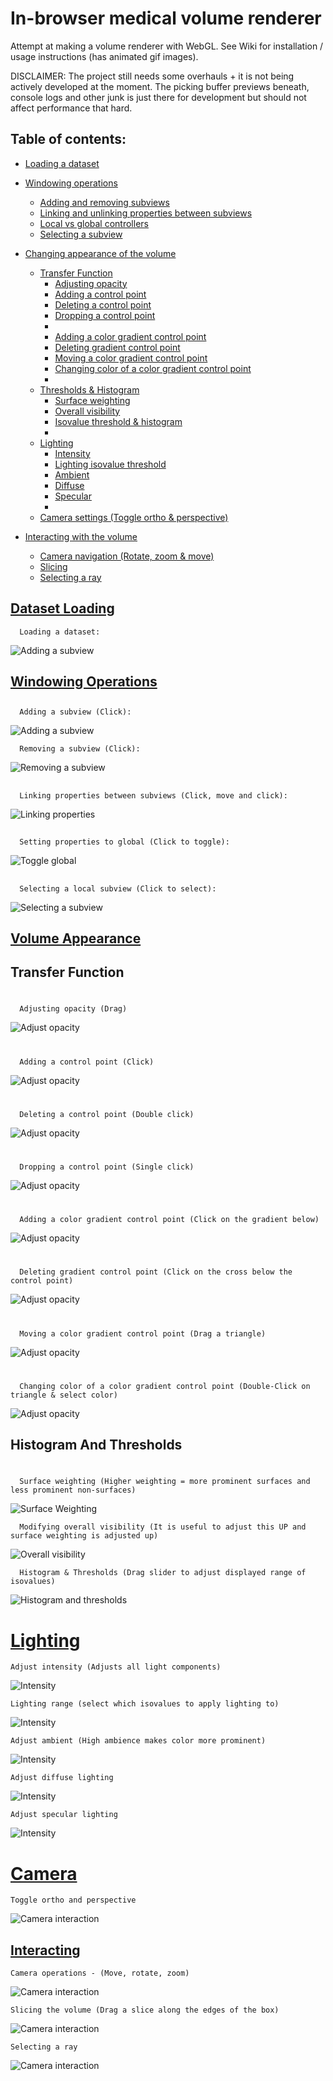 # In-browser medical volume renderer

Attempt at making a volume renderer with WebGL. 
See Wiki for installation / usage instructions (has animated gif images).

DISCLAIMER: The project still needs some overhauls + it is not being actively developed at the moment. The picking buffer previews beneath, console logs and other junk is just there for development but should not affect performance that hard.

## Table of contents:

* [Loading a dataset](#DatasetLoading)
* [Windowing operations](#WindowingOperations)
  * [Adding and removing subviews](#AddSubview)
  * [Linking and unlinking properties between subviews](#Linking)
  * [Local vs global controllers](#LocalVsGlobal)
  * [Selecting a subview](#SelectSubview)
  
* [Changing appearance of the volume](#VolumeAppearance)
  * [Transfer Function](#TransferFunction)
    * [Adjusting opacity](#AdjustOpacity)
    * [Adding a control point](#AddPoint)
    * [Deleting a control point](#DeletePoint)
    * [Dropping a control point](#DropPoint)
    * 
    * [Adding a color gradient control point](#AddCGControlPoint)
    * [Deleting gradient control point](#DeleteCGControlPoint)
    * [Moving a color gradient control point](#MoveCGControlPoint)
    * [Changing color of a color gradient control point](#ChangeCGControlPoint)
    * 
  * [Thresholds & Histogram](#Histogram)
    * [Surface weighting](#SurfaceWeighting)
    * [Overall visibility](#OverallVisibility)
    * [Isovalue threshold & histogram](#HistogramThreshold)
    * 
  * [Lighting](#Lighting)
    * [Intensity](#Intensity)
    * [Lighting isovalue threshold](#LightThreshold)
    * [Ambient](#Ambient)
    * [Diffuse](#Diffuse)
    * [Specular](#Specular)
    *
  * [Camera settings (Toggle ortho & perspective)](#Camera)

* [Interacting with the volume](#Interacting)
  * [Camera navigation (Rotate, zoom & move)](#CameraSettings)
  * [Slicing](#InteractSlicer)
  * [Selecting a ray](#SelectRay)

## [Dataset Loading<a name="DatasetLoading"></a>](#DatasetLoading)
```
  Loading a dataset:
```

![Adding a subview](./screenshots/dataset-load.gif)


## [Windowing Operations<a name="WindowingOperations"></a>](#WindowingOperations)

## <a name="AddSubview"></a>
```
  Adding a subview (Click):
```

![Adding a subview](./screenshots/windowing-addsubview.gif)


```
  Removing a subview (Click):
```

![Removing a subview](./screenshots/windowing-removesubview.gif)
 
## <a name="Linking"></a>

```
  Linking properties between subviews (Click, move and click):
```

![Linking properties](./screenshots/windowing-linkingprops.gif)
 
## <a name="LocalVsGlobal"></a>
```
  Setting properties to global (Click to toggle):
```

![Toggle global](./screenshots/windowing-toggleglobal.gif)

## <a name="SelectSubview"></a>
```
  Selecting a local subview (Click to select):
```

![Selecting a subview](./screenshots/windowing-selectsubview.gif)
 
 
## [Volume Appearance<a name="VolumeAppearance"></a>](#VolumeAppearance)

## <a name="TransferFunction"></a> Transfer Function
# <a name="AdjustOpacity"></a>
```
  Adjusting opacity (Drag)
```

![Adjust opacity](./screenshots/tf-adjustopacity.gif)

# <a name="AddPoint"></a>
```
  Adding a control point (Click)
```

![Adjust opacity](./screenshots/tf-addcontrolpoint.gif)

# <a name="DeletePoint"></a>
```
  Deleting a control point (Double click)
```

![Adjust opacity](./screenshots/tf-delete.gif)

# <a name="DropPoint"></a>
```
  Dropping a control point (Single click)
```

![Adjust opacity](./screenshots/tf-drop.gif)

# <a name="AddCGControlPoint"></a>
```
  Adding a color gradient control point (Click on the gradient below)
```

![Adjust opacity](./screenshots/tf-addcgcontrolpoint.gif)

# <a name="DeleteCGControlPoint"></a>
```
  Deleting gradient control point (Click on the cross below the control point)
```

![Adjust opacity](./screenshots/tf-deletecgcontrolpoint.gif)

# <a name="MoveCGControlPoint"></a>
```
  Moving a color gradient control point (Drag a triangle)
```

![Adjust opacity](./screenshots/tf-movecgcontrolpoint.gif)

# <a name="ChangeCGControlPoint"></a>
```
  Changing color of a color gradient control point (Double-Click on triangle & select color)
```

![Adjust opacity](./screenshots/tf-changecgcontrolpoint.gif)

## <a name="Histogram"></a> Histogram And Thresholds

# <a name="SurfaceWeighting"></a>

```
  Surface weighting (Higher weighting = more prominent surfaces and less prominent non-surfaces)
```
![Surface Weighting](./screenshots/histo-surfaceweighting.gif)

<a name="OverallVisibility"></a>
```
  Modifying overall visibility (It is useful to adjust this UP and surface weighting is adjusted up)
``` 
![Overall visibility](./screenshots/histo-overallopacity.gif)

<a name="HistogramThreshold"></a>
```
  Histogram & Thresholds (Drag slider to adjust displayed range of isovalues)
```
![Histogram and thresholds](./screenshots/histo-thresholds.gif)

# [Lighting<a name="Lighting"></a>](#Lighting)
<a name="Intensity"></a>
```
Adjust intensity (Adjusts all light components)
```

![Intensity](./screenshots/lights-overallintensity.gif)

<a name="LightThreshold"></a>
```
Lighting range (select which isovalues to apply lighting to)
```

![Intensity](./screenshots/lights-threshold.gif)

<a name="Ambient"></a>
```
Adjust ambient (High ambience makes color more prominent)
```

![Intensity](./screenshots/lights-ambient.gif)

<a name="Diffuse"></a>
```
Adjust diffuse lighting
```

![Intensity](./screenshots/lights-diffuse.gif)

<a name="Specular"></a>
```
Adjust specular lighting 
```

![Intensity](./screenshots/lights-specular.gif)

# [Camera<a name="Camera"></a>](#Camera)
```
Toggle ortho and perspective
```

![Camera interaction](./screenshots/camera-toggle.gif)

## [Interacting<a name="Interacting"></a>](#Interacting)


<a name="#CameraSettings"></a>

```
Camera operations - (Move, rotate, zoom)
```

![Camera interaction](./screenshots/interact-camera.gif)
<a name="#InteractSlicer"></a>
```
Slicing the volume (Drag a slice along the edges of the box)
```

![Camera interaction](./screenshots/interact-slicer.gif)

<a name="#SelectRay"></a>
```
Selecting a ray
```
![Camera interaction](./screenshots/interact-ray.gif)
